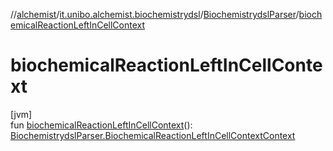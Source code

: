 //[alchemist](../../../index.md)/[it.unibo.alchemist.biochemistrydsl](../index.md)/[BiochemistrydslParser](index.md)/[biochemicalReactionLeftInCellContext](biochemical-reaction-left-in-cell-context.md)

# biochemicalReactionLeftInCellContext

[jvm]\
fun [biochemicalReactionLeftInCellContext](biochemical-reaction-left-in-cell-context.md)(): [BiochemistrydslParser.BiochemicalReactionLeftInCellContextContext](-biochemical-reaction-left-in-cell-context-context/index.md)
